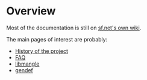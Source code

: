 # Overview

Most of the documentation is still on [sf.net's own
wiki](http://sourceforge.net/p/mingw-w64/wiki2/Home/).

The main pages of interest are probably:

* [History of the project](http://sourceforge.net/p/mingw-w64/wiki2/History/)
* [FAQ](http://sourceforge.net/p/mingw-w64/wiki2/FAQ/)
* [libmangle](http://mingw-w64.sourceforge.net/libmangle/)
* [gendef](http://sourceforge.net/p/mingw-w64/wiki2/gendef/)

